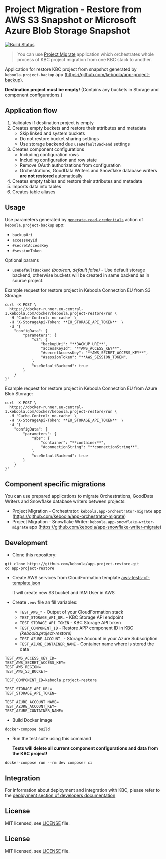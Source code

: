 # Project Migration - Restore from AWS S3 Snapshot or Microsoft Azure Blob Storage Snapshot

[![Build Status](https://travis-ci.org/keboola/app-project-restore.svg?branch=master)](https://travis-ci.org/keboola/app-project-restore)

> You can use [Project Migrate](https://github.com/keboola/app-project-migrate) application which orchestrates whole process of KBC project migration from one KBC stack to another.

Application for restore KBC project from snapshot generated by `keboola.project-backup` app (https://github.com/keboola/app-project-backup).

**Destination project must be empty!** (Contains any buckets in Storage and component configurations.)

## Application flow

1. Validates if destination project is empty
2. Creates empty buckets and restore their attributes and metadata
    - Skip linked and system buckets
    - Do not restore bucket sharing settings
    - Use storage backend due `useDefaultBackend` settings
3. Creates component configurations
    - Including configuration rows
    - Including configuration and row state
    - Remove OAuth authorizations from configuration
    - Orchestrations, GoodData Writers and Snowflake database writers **are not restored** automatically
4. Creates empty tables and restore their attributes and metadata
5. Imports data into tables
6. Creates table aliases

## Usage

Use parameters generated by [`generate-read-credentials`](https://github.com/keboola/app-project-backup#1-prepare-storage-for-backup) action of `keboola.project-backup` app:

- `backupUri`
- `accessKeyId`
- `#secretAccessKey`
- `#sessionToken`

Optional params
- `useDefaultBackend` _(boolean, default false)_ - Use default storage backend, otherwise buckets will be created in same backend as in source project.

Example request for restore project in Keboola Connection EU from S3 Storage:
```
curl -X POST \
  https://docker-runner.eu-central-1.keboola.com/docker/keboola.project-restore/run \
  -H 'Cache-Control: no-cache' \
  -H 'X-StorageApi-Token: **EU_STORAGE_API_TOKEN**' \
  -d '{
	"configData": {
		"parameters": {
		    "s3": {
                "backupUri": "**BACKUP_URI**",
                "accessKeyId": "**AWS_ACCESS_KEY**",
                "#secretAccessKey": "**AWS_SECRET_ACCESS_KEY**",
                "#sessionToken": "**AWS_SESSION_TOKEN",
            }
            "useDefaultBackend": true
		}
	}
}'
```

Example request for restore project in Keboola Connection EU from Azure Blob Storage:
```
curl -X POST \
  https://docker-runner.eu-central-1.keboola.com/docker/keboola.project-restore/run \
  -H 'Cache-Control: no-cache' \
  -H 'X-StorageApi-Token: **EU_STORAGE_API_TOKEN**' \
  -d '{
	"configData": {
		"parameters": {
		    "abs": {
                "container": "**container**",
                "#connectionString": "**connectionString**",
            }
            "useDefaultBackend": true
		}
	}
}'
```

## Component specific migrations

You can use prepared applications to migrate Orchestrations, GoodData Writers and Snowflake database writers between projects:

- Project Migration - Orchestrator: `keboola.app-orchestrator-migrate` app (https://github.com/keboola/app-orchestrator-migrate)
- Project Migration - Snowflake Writer: `keboola.app-snowflake-writer-migrate` app (https://github.com/keboola/app-snowflake-writer-migrate)

## Development
 
- Clone this repository:

```
git clone https://github.com/keboola/app-project-restore.git
cd app-project-restore
```


- Create AWS services from CloudFormation template [aws-tests-cf-template.json](./aws-tests-cf-template.json)

    It will create new S3 bucket and IAM User in AWS

- Create `.env` file an fill variables:

    - `TEST_AWS_*` - Output of your CloudFormation stack
    - `TEST_STORAGE_API_URL` - KBC Storage API endpoint
    - `TEST_STORAGE_API_TOKEN` - KBC Storage API token
    - `TEST_COMPONENT_ID` - Restore APP component ID in KBC _(keboola.project-restore)_
    - `TEST_AZURE_ACCOUNT_` - Storage Account in your Azure Subscription
    - `TEST_AZURE_CONTAINER_NAME` - Container name where is stored the data
    
```
TEST_AWS_ACCESS_KEY_ID=
TEST_AWS_SECRET_ACCESS_KEY=
TEST_AWS_REGION=
TEST_AWS_S3_BUCKET=

TEST_COMPONENT_ID=keboola.project-restore

TEST_STORAGE_API_URL=
TEST_STORAGE_API_TOKEN=

TEST_AZURE_ACCOUNT_NAME=
TEST_AZURE_ACCOUNT_KEY=
TEST_AZURE_CONTAINER_NAME=
```

- Build Docker image

```
docker-compose build
```

- Run the test suite using this command

    **Tests will delete all current component configurations and data from the KBC project!**

```
docker-compose run --rm dev composer ci
```
 
 
## Integration

For information about deployment and integration with KBC, please refer to the [deployment section of developers documentation](https://developers.keboola.com/extend/component/deployment/) 

## License

MIT licensed, see [LICENSE](./LICENSE) file.

## License

MIT licensed, see [LICENSE](./LICENSE) file.
